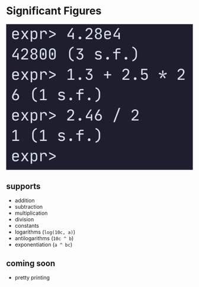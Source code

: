 # Significant Figures

![demo with some operations](./assets/demo.png)

## supports

* addition
* subtraction
* multiplication
* division
* constants
* logarithms (`log(10c, a)`)
* antilogarithms (`10c ^ b`)
* exponentiation (`a ^ bc`)

## coming soon

* pretty printing
